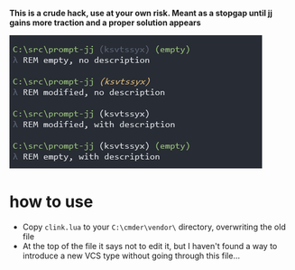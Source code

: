 **This is a crude hack, use at your own risk. Meant as a stopgap until jj gains more traction and a proper solution appears**

![Alt text](./screenshot01.png)

# how to use
- Copy `clink.lua` to your `C:\cmder\vendor\` directory, overwriting the old file
- At the top of the file it says not to edit it, but I haven't found a way to introduce a new VCS type without going through this file...
